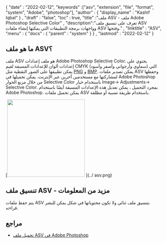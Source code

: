 {
  "date" : "2022-02-12",
  "keywords" :["asv", "extension", "file", "format", "system", "Adobe", "photoshop"],
  "author" : {
    "display_name" : "Kashif Iqbal"
} ,
  "draft" : "false",
  "toc" : true,
  "title" :"ملف ASV - ملف Adobe Photoshop Selective Color" ,
  "description":"تعرف على تنسيق ملف ASV وواجهات برمجة التطبيقات التي يمكنها إنشاء ملفات ASV وفتحها." ,
  "linktitle" : "ASV",
  "menu" : {
    "docs" : {
      "parent" : "system"
}
} ,
  "lastmod" : "2022-02-12"
}

## ما هو ملف ASV؟

ملف ASV هو ملف إعدادات Adobe Photoshop Selective Color. يحتوي على إعدادات ألوان للإعدادات المسبقة لقيم CMYK (سماوي وأرجواني وأصفر وأسود) التي يمكن تطبيقها على الصور النقطية مثل [PNG](/ar/image/png/) و [BMP](/ar/image/bmp/). يمكن تصدير ملفات ASV وحفظها لمشاركتها مع مستخدمين آخرين عبر الإنترنت. يمكن تحميلها في Adobe Photoshop من خلال مربع الحوار Selective Color باستخدام خيار Image-> Adjustments-> Selective Color. بمجرد التحميل ، يمكن تعديل هذه الإعدادات المسبقة أيضًا باستخدام Adobe Photoshop. يمكن تحميل ملفات ASV باستخدام
طريقة نسبية أو مطلقة.

[<img src="asv.png" width="250"/> ](../ asv.png)

## تنسيق ملف ASV - مزيد من المعلومات

يتم حفظ ملفات ASV بتنسيق ملف ثنائي ولا تكون محتوياتها في شكل يمكن للبشر قراءته.

## مراجع

* [تحميل ملف ASV في Adobe Photoshop](https://community.adobe.com/t5/photoshop-ecosystem-discussions/photoshop-asv-file-preset-wont-open/m-p/12587356)

